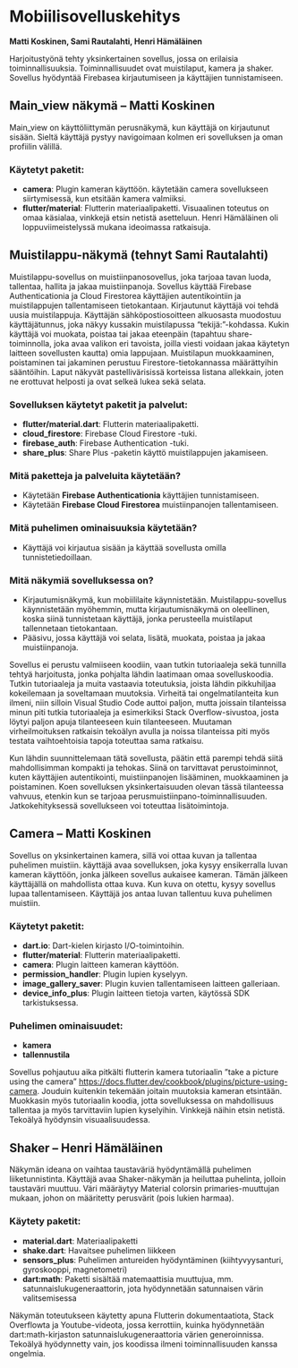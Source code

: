 # Mobiilisovelluskehitys
**Matti Koskinen, Sami Rautalahti, Henri Hämäläinen**

Harjoitustyönä tehty yksinkertainen sovellus, jossa on erilaisia toiminnallisuuksia. Toiminnallisuudet ovat muistilaput, kamera ja shaker. Sovellus hyödyntää Firebasea kirjautumiseen ja käyttäjien tunnistamiseen.

## Main_view näkymä – Matti Koskinen
Main_view on käyttöliittymän perusnäkymä, kun käyttäjä on kirjautunut sisään. Sieltä käyttäjä pystyy navigoimaan kolmen eri sovelluksen ja oman profiilin välillä.
### Käytetyt paketit:
-	**camera**: Plugin kameran käyttöön. käytetään camera sovellukseen siirtymisessä, kun etsitään kamera valmiiksi.
-	**flutter/material**: Flutterin materiaalipaketti.
Visuaalinen toteutus on omaa käsialaa, vinkkejä etsin netistä asetteluun. Henri Hämäläinen oli loppuviimeistelyssä mukana ideoimassa ratkaisuja.

## Muistilappu-näkymä (tehnyt Sami Rautalahti)
Muistilappu-sovellus on muistiinpanosovellus, joka tarjoaa tavan luoda, tallentaa, hallita ja jakaa muistiinpanoja. Sovellus käyttää Firebase Authenticationia ja Cloud Firestorea käyttäjien autentikointiin ja muistilappujen tallentamiseen tietokantaan.
Kirjautunut käyttäjä voi tehdä uusia muistilappuja. Käyttäjän sähköpostiosoitteen alkuosasta muodostuu käyttäjätunnus, joka näkyy kussakin muistilapussa “tekijä:”-kohdassa.  Kukin käyttäjä voi muokata, poistaa tai jakaa eteenpäin (tapahtuu share-toiminnolla, joka avaa valikon eri tavoista, joilla viesti voidaan jakaa käytetyn laitteen sovellusten kautta) omia lappujaan. Muistilapun muokkaaminen, poistaminen tai jakaminen perustuu Firestore-tietokannassa määrättyihin sääntöihin. Laput näkyvät pastellivärisissä korteissa listana allekkain, joten ne erottuvat helposti ja ovat selkeä lukea sekä selata.
### Sovelluksen käytetyt paketit ja palvelut:
-	**flutter/material.dart**: Flutterin materiaalipaketti.
-	**cloud_firestore**: Firebase Cloud Firestore -tuki.
-	**firebase_auth**: Firebase Authentication -tuki.
-	**share_plus**: Share Plus -paketin käyttö muistilappujen jakamiseen.
### Mitä paketteja ja palveluita käytetään?
-	Käytetään **Firebase Authenticationia** käyttäjien tunnistamiseen.
-	Käytetään **Firebase Cloud Firestorea** muistiinpanojen tallentamiseen.

### Mitä puhelimen ominaisuuksia käytetään?
-	Käyttäjä voi kirjautua sisään ja käyttää sovellusta omilla tunnistetiedoillaan.
### Mitä näkymiä sovelluksessa on?
-	Kirjautumisnäkymä, kun mobiililaite käynnistetään. Muistilappu-sovellus käynnistetään myöhemmin, mutta kirjautumisnäkymä on oleellinen, koska siinä tunnistetaan käyttäjä, jonka perusteella muistilaput tallennetaan tietokantaan.
-	Pääsivu, jossa käyttäjä voi selata, lisätä, muokata, poistaa ja jakaa muistiinpanoja.

Sovellus ei perustu valmiiseen koodiin, vaan tutkin tutoriaaleja sekä tunnilla tehtyä harjoitusta, jonka pohjalta lähdin laatimaan omaa sovelluskoodia.
Tutkin tutoriaaleja ja muita vastaavia toteutuksia, joista lähdin pikkuhiljaa kokeilemaan ja soveltamaan muutoksia. Virheitä tai ongelmatilanteita kun ilmeni, niin silloin Visual Studio Code auttoi paljon, mutta joissain tilanteissa minun piti tutkia tutoriaaleja ja esimerkiksi Stack Overflow-sivustoa, josta löytyi paljon apuja tilanteeseen kuin tilanteeseen. Muutaman virheilmoituksen ratkaisin tekoälyn avulla ja noissa tilanteissa piti myös testata vaihtoehtoisia tapoja toteuttaa sama ratkaisu. 

Kun lähdin suunnittelemaan tätä sovellusta, päätin että parempi tehdä siitä mahdollisimman kompakti ja tehokas. Siinä on tarvittavat perustoiminnot, kuten käyttäjien autentikointi, muistiinpanojen lisääminen, muokkaaminen ja poistaminen. Koen sovelluksen yksinkertaisuuden olevan tässä tilanteessa vahvuus, etenkin kun se tarjoaa perusmuistiinpano-toiminnallisuuden. Jatkokehityksessä sovellukseen voi toteuttaa lisätoimintoja.

## Camera – Matti Koskinen
Sovellus on yksinkertainen kamera, sillä voi ottaa kuvan ja tallentaa puhelimen muistiin.
käyttäjä avaa sovelluksen, joka kysyy ensikerralla luvan kameran käyttöön, jonka jälkeen sovellus aukaisee kameran. Tämän jälkeen käyttäjällä on mahdollista ottaa kuva. Kun kuva on otettu, kysyy sovellus lupaa tallentamiseen. Käyttäjä jos antaa luvan tallentuu kuva puhelimen muistiin.

### Käytetyt paketit:
-	**dart.io**: Dart-kielen kirjasto I/O-toimintoihin.
-	**flutter/material**: Flutterin materiaalipaketti.
-	**camera**: Plugin laitteen kameran käyttöön.
-	**permission_handler**: Plugin lupien kyselyyn.
-	**image_gallery_saver**: Plugin kuvien tallentamiseen laitteen galleriaan.
-	**device_info_plus**: Plugin laitteen tietoja varten, käytössä SDK tarkistuksessa.
### Puhelimen ominaisuudet:
-	**kamera**
-	**tallennustila**

Sovellus pohjautuu aika pitkälti flutterin kamera tutoriaalin ”take a picture using the camera” https://docs.flutter.dev/cookbook/plugins/picture-using-camera.
Jouduin kuitenkin tekemään joitain muutoksia kameran etsintään. Muokkasin myös tutoriaalin koodia, jotta sovelluksessa on mahdollisuus tallentaa ja myös tarvittaviin lupien kyselyihin. Vinkkejä näihin etsin netistä. Tekoälyä hyödynsin visuaalisuudessa.

## Shaker – Henri Hämäläinen
Näkymän ideana on vaihtaa taustaväriä hyödyntämällä puhelimen liiketunnistinta. Käyttäjä avaa Shaker-näkymän ja heiluttaa puhelinta, jolloin taustaväri muuttuu. Väri määräytyy Material colorsin primaries-muuttujan mukaan, johon on määritetty perusvärit (pois lukien harmaa).
### Käytety paketit:
-	**material.dart**: Materiaalipaketti
-	**shake.dart**: Havaitsee puhelimen liikkeen
-	**sensors_plus**: Puhelimen antureiden hyödyntäminen (kiihtyvyysanturi, gyroskooppi, magnetometri)
-	**dart:math**: Paketti sisältää matemaattisia muuttujua, mm. satunnaislukugeneraattorin, jota hyödynnetään satunnaisen värin valitsemisessa

Näkymän toteutukseen käytetty apuna Flutterin dokumentaatiota, Stack Overflowta ja Youtube-videota, jossa kerrottiin, kuinka hyödynnetään dart:math-kirjaston satunnaislukugeneraattoria värien generoinnissa. Tekoälyä hyödynnetty vain, jos koodissa ilmeni toiminnallisuuden kanssa ongelmia.





<!-- # Harkka-appi

Mobiilisovelluskehitys-kurssin harjoitustyö

Harjoitustyössä luotu yksinkertainen sovellus, johon on hyödynnetty Firebasen kirjautumista.
Kirjautumissivulla voi luoda käyttäjätunnuksen ja salasanan.

Sovelluksesta löytyy:

## Muistilaput
  - Käyttäjä voi lisätä muistilappuja, jotka tallentuvat Firebasen tietokantaan. Käyttäjä voi myös muokata, poistaa ja jakaa muistilappuja eteenpäin.

## Kamera
  //- Yksinkertainen kamera, jolla voi tallentaa kuvan paikallisesti laitteelle.
    
## Shaker
  - Näkymä, jonka taustaväri vaihtuu, kun käyttäjä heiluttaa laitetta -->

